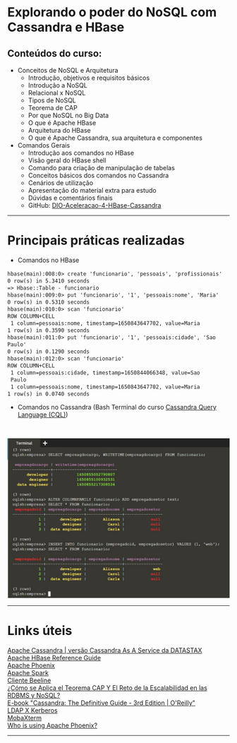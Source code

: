 # Explorando o poder do NoSQL com Cassandra e HBase  

## Conteúdos do curso:  

* Conceitos de NoSQL e Arquitetura
    - Introdução, objetivos e requisitos básicos
    - Introdução a NoSQL
    - Relacional x NoSQL
    - Tipos de NoSQL
    - Teorema de CAP
    - Por que NoSQL no Big Data
    - O que é Apache HBase
    - Arquitetura do HBase
    - O que é Apache Cassandra, sua arquitetura e componentes
* Comandos Gerais  
    - Introdução aos comandos no HBase
    - Visão geral do HBase shell
    - Comando para criação de manipulação de tabelas
    - Conceitos básicos dos comandos no Cassandra
    - Cenários de utilização
    - Apresentação do material extra para estudo
    - Dúvidas e comentários finais
    - GitHub: [DIO-Aceleracao-4-HBase-Cassandra](https://github.com/rosacarla/DIO-Aceleracao-4-HBase-Cassandra)

---

# Principais práticas realizadas  

* Comandos no HBase  
```
hbase(main):008:0> create 'funcionario', 'pessoais', 'profissionais'
0 row(s) in 5.3410 seconds
=> Hbase::Table - funcionario
hbase(main):009:0> put 'funcionario', '1', 'pessoais:nome', 'Maria'
0 row(s) in 0.5310 seconds
hbase(main):010:0> scan 'funcionario'
ROW COLUMN+CELL
 1 column=pessoais:nome, timestamp=1650843647702, value=Maria
1 row(s) in 0.3590 seconds
hbase(main):011:0> put 'funcionario', '1', 'pessoais:cidade', 'Sao Paulo'
0 row(s) in 0.1290 seconds
hbase(main):012:0> scan 'funcionario'
ROW COLUMN+CELL
 1 column=pessoais:cidade, timestamp=1650844066348, value=Sao
 Paulo
 1 column=pessoais:nome, timestamp=1650843647702, value=Maria
1 row(s) in 0.0740 seconds
```  

* Comandos no Cassandra (Bash Terminal do curso [Cassandra Query Language (CQL)](https://www.katacoda.com/datastax/courses/cassandra-try-it-out/try-cql))  
</br>

<p align="center">
	<img src="https://github.com/rosacarla/DIO-cloud-data-engineer/blob/main/016%20nosql-cassandra-hbase/screenshots/cassandra-add-column.jpg" width="750">
</p>

---

# Links úteis  

[Apache Cassandra | versão Cassandra As A Service da DATASTAX](https://datastax.com)  
[Apache HBase Reference Guide](https://hbase.apache.org/book.html)  
[Apache Phoenix](https://phoenix.apache.org)  
[Apache Spark](https://spark.apache.org/)  
[Cliente Beeline](https://docs.microsoft.com/pt-br/azure/hdinsight/hadoop/connect-install-beeline#install-beeline-client)  
[¿Cómo se Aplica el Teorema CAP Y El Reto de la Escalabilidad en las RDBMS y NoSQL?](http://asesoftware.com/como-se-aplica-el-teorema-cap-y-el-reto-de-la-escalabilidad-en-las-rdbms-y-nosql/)  
[E-book "Cassandra: The Definitive Guide - 3rd Edition | O'Reilly"](https://www.datastax.com/resources/ebook/oreilly-cassandra-the-definitive-guide)  
[LDAP X Kerberos](https://www.geeksforgeeks.org/difference-between-ldap-and-kerberos/)  
[MobaXterm](https://mobaxterm.mobatek.net/download-home-edition.html)  
[Who is using Apache Phoenix?](https://phoenix.apache.org/who_is_using.html)  

---
